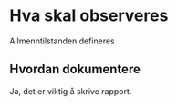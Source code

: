 # Hva skal observeres 
Allmenntilstanden defineres 

## Hvordan dokumentere
Ja, det er viktig å skrive rapport.